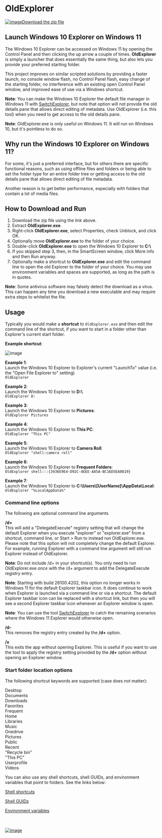 # OldExplorer

[![image](https://github.com/LesFerch/WinSetView/assets/79026235/0188480f-ca53-45d5-b9ff-daafff32869e)Download the zip file](https://github.com/LesFerch/OldExplorer/releases/download/2.1.3/OldExplorer.zip)

## Launch Windows 10 Explorer on Windows 11

The Windows 10 Explorer can be accessed on Windows 11 by opening the Control Panel and then clicking the up arrow a couple of times. **OldExplorer** is simply a launcher that does essentially the same thing, but also lets you provide your preferred starting folder.

This project improves on similar scripted solutions by providing a faster launch, no console window flash, no Control Panel flash, easy change of the starting folder, no interference with an existing open Control Panel window, and improved ease of use via a Windows shortcut.

**Note**: You can make the Windows 10 Explorer the default file manager in Windows 11 with [SwitchExplorer](https://lesferch.github.io/SwitchExplorer/), but note that option will not provide the old details pane that allows direct editing of metadata. Use OldExplorer (i.e. this tool) when you need to get access to the old details pane.

**Note**: OldExplorer.exe is only useful on Windows 11. It will run on Windows 10, but it's pointless to do so.

## Why run the Windows 10 Explorer on Windows 11?

For some, it's just a preferred interface, but for others there are specific functional reasons, such as using offline files and folders or being able to set the folder type for an entire folder tree or getting access to the old details pane that allows direct editing of file metadata.

Another reason is to get better performance, especially with folders that contain a lot of media files.

## How to Download and Run

1. Download the zip file using the link above.
2. Extract **OldExplorer.exe**.
3. Right-click **OldExplorer.exe**, select Properties, check Unblock, and click OK.
4. Optionally move **OldExplorer.exe** to the folder of your choice.
5. Double-click **OldExplorer.exe** to open the Windows 10 Explorer to **C:\\**
6. If you skipped step 3, then, in the SmartScreen window, click More info and then Run anyway.
7. Optionally make a shortcut to **OldExplorer.exe** and edit the command line to open the old Explorer to the folder of your choice. You may use environment variables and spaces are supported, as long as the path is in quotes.

**Note**: Some antivirus software may falsely detect the download as a virus. This can happen any time you download a new executable and may require extra steps to whitelist the file.

## Usage

Typically you would make a **shortcut** to `OldExplorer.exe` and then edit the command line of the shortcut, if you want to start in a folder other than Explorer's current start folder.

**Example shortcut**:

![image](https://github.com/user-attachments/assets/c67b5bf6-bb52-4044-a89d-57f14db26719)


**Example 1**:\
Launch the Windows 10 Explorer to Explorer's current "LaunchTo" value (i.e. the "Open File Explorer to" setting)\
`OldExplorer`

**Example 2**:\
Launch the Windows 10 Explorer to **D:\\**\
`OldExplorer D:`

**Example 3**:\
Launch the Windows 10 Explorer to **Pictures**:\
`OldExplorer Pictures`

**Example 4**:\
Launch the Windows 10 Explorer to **This PC**:\
`OldExplorer "This PC"`

**Example 5**:\
Launch the Windows 10 Explorer to **Camera Roll**:\
`OldExplorer "shell:camera roll"`

**Example 6**:\
Launch the Windows 10 Explorer to **Frequent Folders**:\
`OldExplorer shell:::{3936E9E4-D92C-4EEE-A85A-BC16D5EA0819}`

**Example 7**:\
Launch the Windows 10 Explorer to **C:\Users\\[UserName]\AppData\Local**:\
`OldExplorer "%LocalAppData%"`

### Command line options

The following are optional command line arguments

**/d+**\
This will add a "DelegateExecute" registry setting that will change the default Explorer when you execute "explorer" or "explorer.exe" from a shortcut, command line, or Start > Run to instead run OldExplorer.exe. Please note that this option will not completely change the default Explorer. For example, running Explorer with a command line argument will still run Explorer instead of OldExplorer.

**Note**: Do not include /d+ in your shortcut(s). You only need to run OldExplorer.exe _once_ with the /d+ argument to add the DelegateExecute registry entry.

**Note**: Starting with build 26100.4202, this option no longer works in Windows 11 for the default Explorer taskbar icon. It does continue to work when Explorer is launched via a command line or via a shortcut. The default Explorer taskbar icon can be replaced with a shortcut link, but then you will see a second Explorer taskbar icon whenever an Explorer window is open.

**Note**: You can use the tool [SwitchExplorer](https://lesferch.github.io/SwitchExplorer/) to catch the remaining scenarios where the Windows 11 Explorer would otherwise open.

**/d-**\
This removes the registry entry created by the **/d+** option.

**/x**\
This exits the app without opening Explorer. This is useful if you want to use the tool to apply the registry setting provided by the **/d+** option without opening an Explorer window.

### Start folder location options

The following shortcut keywords are supported (case does not matter):

Desktop\
Documents\
Downloads\
Favorites\
Frequent\
Home\
Libraries\
Music\
Onedrive\
Pictures\
Public\
Recent\
"Recycle bin"\
"This PC"\
Userprofile\
Videos


You can also use any shell shortcuts, shell GUIDs, and environment variables that point to folders. See the links below:

[Shell shortcuts](https://www.elevenforum.com/t/list-of-windows-11-shell-commands-for-shell-folder-shortcuts.1080/)

[Shell GUIDs](https://www.elevenforum.com/t/list-of-windows-11-clsid-key-guid-shortcuts.1075/)

[Environment variables](https://www.elevenforum.com/t/complete-list-of-environment-variables-in-windows-11.11212/)

\
\
[![image](https://github.com/LesFerch/WinSetView/assets/79026235/63b7acbc-36ef-4578-b96a-d0b7ea0cba3a)](https://github.com/LesFerch/OldExplorer)



